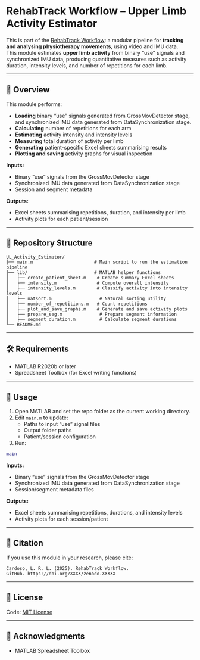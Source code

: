 # RehabTrack Workflow – Upper Limb Activity Estimator

This is part of the [RehabTrack Workflow](https://github.com/lrlcardoso/RehabTrack_Workflow): a modular pipeline for **tracking and analysing physiotherapy movements**, using video and IMU data.  
This module estimates **upper limb activity** from binary “use” signals and synchronized IMU data, producing quantitative measures such as activity duration, intensity levels, and number of repetitions for each limb.

---

## 📌 Overview

This module performs:
- **Loading** binary “use” signals generated from GrossMovDetector stage, and synchronized IMU data generated from DataSynchronization stage.
- **Calculating** number of repetitions for each arm
- **Estimating** activity intensity and intensity levels
- **Measuring** total duration of activity per limb
- **Generating** patient-specific Excel sheets summarising results
- **Plotting and saving** activity graphs for visual inspection

**Inputs:**
- Binary “use” signals from the GrossMovDetector stage
- Synchronized IMU data generated from DataSynchronization stage
- Session and segment metadata

**Outputs:**
- Excel sheets summarising repetitions, duration, and intensity per limb
- Activity plots for each patient/session

---

## 📂 Repository Structure

```
UL_Activity_Estimator/
├── main.m                       # Main script to run the estimation pipeline
├── lib/                         # MATLAB helper functions
│   ├── create_patient_sheet.m    # Create summary Excel sheets
│   ├── intensity.m               # Compute overall intensity
│   ├── intensity_levels.m        # Classify activity into intensity levels
│   ├── natsort.m                  # Natural sorting utility
│   ├── number_of_repetitions.m   # Count repetitions
│   ├── plot_and_save_graphs.m    # Generate and save activity plots
│   ├── prepare_seg.m              # Prepare segment information
│   ├── segment_duration.m         # Calculate segment durations
└── README.md
```

---

## 🛠 Requirements

- MATLAB R2020b or later  
- Spreadsheet Toolbox (for Excel writing functions)

---

## 🚀 Usage

1. Open MATLAB and set the repo folder as the current working directory.
2. Edit `main.m` to update:
   - Paths to input “use” signal files
   - Output folder paths
   - Patient/session configuration
3. Run:
```matlab
main
```

**Inputs:**  
- Binary “use” signals from the GrossMovDetector stage
- Synchronized IMU data generated from DataSynchronization stage
- Session/segment metadata files  

**Outputs:**  
- Excel sheets summarising repetitions, durations, and intensity levels  
- Activity plots for each session/patient  

---

## 📖 Citation

If you use this module in your research, please cite:
```
Cardoso, L. R. L. (2025). RehabTrack_Workflow. 
GitHub. https://doi.org/XXXX/zenodo.XXXXX
```

---

## 📝 License

Code: [MIT License](LICENSE)  

---

## 🤝 Acknowledgments

- MATLAB Spreadsheet Toolbox
